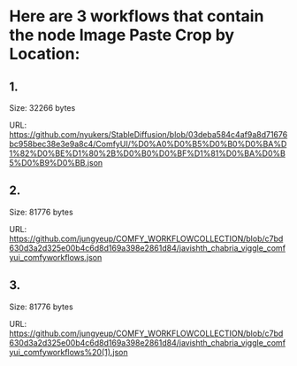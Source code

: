 # Here are 3 workflows that contain the node Image Paste Crop by Location:

## 1. 

Size: 32266 bytes

URL: https://github.com/nyukers/StableDiffusion/blob/03deba584c4af9a8d71676bc958bec38e3e9a8c4/ComfyUI/%D0%A0%D0%B5%D0%B0%D0%BA%D1%82%D0%BE%D1%80%2B%D0%B0%D0%BF%D1%81%D0%BA%D0%B5%D0%B9%D0%BB.json

## 2. 

Size: 81776 bytes

URL: https://github.com/jungyeup/COMFY_WORKFLOWCOLLECTION/blob/c7bd630d3a2d325e00b4c6d8d169a398e2861d84/javishth_chabria_viggle_comfyui_comfyworkflows.json

## 3. 

Size: 81776 bytes

URL: https://github.com/jungyeup/COMFY_WORKFLOWCOLLECTION/blob/c7bd630d3a2d325e00b4c6d8d169a398e2861d84/javishth_chabria_viggle_comfyui_comfyworkflows%20(1).json


